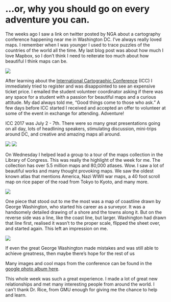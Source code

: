 ...or, why you should go on every adventure you can.
====

The weeks ago I saw a link on twitter posted by NGA about a cartography conference happening near me in Washington DC.  I’ve always really loved maps.  I remember when I was younger I used to trace puzzles of the countries of the world all the time.  My last blog post was about how much I love Mapbox, so I don’t think I need to reiterate too much about how beautiful I think maps can be.

<img align="center" src="https://lh3.googleusercontent.com/fNG42oCrlzUdzFAsdPnftyhU8WmP1ChxJ2usUtLBNAMVLuuHwD_XJd5Tn320B74XldRYNsfkyT4y-SaaCWG6zQ-t0s16vrm63R3N-ZGsDoZgXx_ybd751qrHAgu6LGxOd0QxdRld0wvLprlbTjpFbunO-19XmMLGs6HOD2WyBZ8IADa_fPkQqGKTr6WsCeOlAi0fNnkqTkOxX_Kak29tSEJVmJcxQ5HeXVx6H0CnCdUOSekfknNEMX4dmqbTmRVj_FrEhIlv6d5vmzlTwNbeXYd25Aec7j0BqmPr4FSM2h_2q42s4RaCMa6FaPhlVN6aZtbDtrdytrbyE3jXh5eXaaMVKxwGE8TrfV_IZrone-8tRKdNcXdHAhV3zZRUKmazRGmSBGwYQeAS_VvDu26qeXVlxEdClqjXw2-PoUf_WJ_1FoSoI-6s5ZuaMQP4qT4AbQzQ2NbdPeS6lVccdt7yr1yi7hmM7_XHVEmlt9-sKjTsY71VTBctEQYQjCkNArJ5KMEKNfrBz6Zf9g6vPNtPV_CbaSrx-LCkv2hOHwFxlggaXNri_kvGWljq5lnAl57fhf-JS8Ceo8rxM6G8Qt2WVirGbFCPT1MyqjRS60-FtwvWQLCq3Z8anD3Gl68al0fA20-UgrDIYX-j3yaNb5K4ANa9wYIhAohjqYc7cIu1=w381-h676-no"/>

After learning about the [International Cartographic Conference](icc2017.org) (ICC) I immediately tried to register and was disappointed to see an expensive ticket price. I emailed the student volunteer coordinator asking if there was any space for a student with a passion for beautiful maps and a curious attitude.  My dad always told me, “Good things come to those who ask.”  A few days before ICC started I received and accepted an offer to volunteer at some of the event in exchange for attending.  Adventure!

ICC 2017 was July 2 - 7th.  There were so many great presentations going on all day, lots of headlining speakers, stimulating discussion, mini-trips around DC, and creative and amazing maps all around.

<img src="https://lh3.googleusercontent.com/A5rB8II4CxpoChL-wfxO5xj_w5vonrPXJVUNqeyDYA0DV4_-vu1o3B9iAc8NPaqhX6Fnx4NbagM2dcIFc2mS9_RBAb8H9TISsgG3GoNNwhEofVg_rNmqqqUJ8C9xA_PHwqtOSg7F-blXoyxkhrLer9IcARfEcDbQ-Xpx19xPEBSGmpCNJ3JOfM-Be5QMsC5Ze9BvIr_Ey23Lz3JgS1aFbpoZcjD6L7ob0auVrG7RSEomWLzVS5cdsIWe9M6LyyyF0pWloRGLuvllVeFOUfcYCuHXZU2ELIx6UGTHva3Nfmv2aHu_FH5Mvbrr6Pb9CcDig7TxFTBQdjyU94j0UgEWub9IZgxYON6RB7FszfyKcPy55zEuihVfmdwsKYhKHfFSwoMOf238iT7KeJBvOPGb212YJibDI6DWjZLCcyGvAAmN22PUcwqx29zgNM2oyoD4hczD5u47sBKuV6I4UWHKT4J3dW_I6C8DyKJTlNoiz34nJsMLsnyk3afjffKJ2FR55WWRK1oh_Ky5_Q0dKQAseWjZGSga1bOiJftp_hH0oPOZcKWe-lGSwP6yxF3PjM2Rim1NJ5WBrWiNh1GN7Ckea6z679T3c-jz6bpgX7DgScLNdBbw_QK7Tr5KQVHnjF-QQJxrOLYgDTEKpW58gmb-cuBCq50GvXuIJ5EA8lJm=w1124-h632-no"/>
<img src="https://lh3.googleusercontent.com/l4umObBV8D0l759Mz5-YuRFMvjz3eFMHImjpfgvMIg4YQEHdpQwPH1fMDGg1XHpbDZEE6iD9Mga_BO22zTOPBFI8QYqne0n-Co5et2Qz9M7gqN_Txo43BGGtXWQSWEjz1H8jbSL0_ievZCdDwSeMK45vFLqFmQ5VL1C4t4dUf7rxmcC2U6uMH2NXoyX3jmQM7MIFW0ci7hhVL2ARXGHsPiMiG24SyP0fBeqKbqGTqOLlYOzqbC1Pfon4OfA5Uj4LMoKptox1QugLlalrYoubqknGp0eBABo2yalEPP4TmWTyCjNCBgJl6nirkM1ggGOj067l902k2vRQByNJjyQDyvsN1I1_qlbqRMeQggxcCbrflIM3-AqlT5VpZk2HE2JKXzDOd25eOjGGweQBRD9Td4SfoOarKvPlfJpp4ws4r8LqCrqCRzOcxKcdYAmfB3__UdCbiC7X8UtCT6P3B39wOvVogzqqqIai0V3njQSrdo6fMpwKrP76ZXCWCi7MKjL2Z36w6wZB6ZZjT6asKP3vjKinhSOuXaPvMz1K_c3of4rrAKYXWxTwZsLcv7Aoyq1_V8YW6rM1lzt7qmlXydqF26QFgGfC0HMhlhnXfAFVt0SCk8QEUiz5U563IET0erAr4gKATNsGJSjaBSN2H9yIQNxV3Hl8h1JlYH0JKlu0=w1124-h632-no" />


On Wednesday I helped lead a group to a tour of the maps collection in the Library of Congress.  This was really the highlight of the week for me.  The collection has over 5.5 million maps and 80,000 atlases. Wow.  I saw a lot of beautiful works and many thought provoking maps.  We saw the oldest known atlas that mentions America, Nazi WWII war maps, a 40 foot scroll map on rice paper of the road from Tokyo to Kyoto, and many more.

<img src="https://lh3.googleusercontent.com/Ok03LDqELdutkdjQbLIE92_nxckM60khn0nXXal3OaDPCl5goe7RRjqDjnMTwuZpnnm854xunJhq1_5fCf5ogkPP7I0XI959Pr-zR2_94N6VHRGQy7xwuNGt7Vjpu1RNgz3lxJyUI2ArZQ3JErWk5eseIZlDVHSf3KkXU_i7jCoHqP3cptnBRvG5CRyCCBHBsZ5LrLsQFzoGvv1SHHHjyLWrEVD1pvLZsmMHZz-Isk43kEfPN2slRDkXX_SFu6WJxuKuJk5x3b-Sb2crrPtEKYPYjYSa9sDqtbpLihXN9ubULsNrAusMyPuHqRhGxyoeKi81mNWETr5z2owhd0c8WDSfyeF-jO2LU6RJM2LqKDjgROOhYedzMLW1qprSvaYb--kLjqGdSiTF4HWixCfGXdzWmTjW5ZZ8jb0JLgWB4Ym9xw6Shy2P5xSe-KJI3lW1IqcQxj78MV_uWD7ecSEDxCCIeRPUnqbI9a0e3zN5zkYIuD3U3obFBTbqwjqBchQsMuIHqaeSoiqAgp_VXpbaHMhR7m9qFqIZtDNNY97ds5omQ9nGMB6rlZDwDZQbTUj5sPeHj-ZHiMEX98SGECk-yNAHdm3rwKNHiZK-FJEm_ZXd6XOJdbxHqZyplZCOjz6nEaFfDFMgzSMJrixFXYo3ZuiiyMwbCpbpq9bn2dBw=w1124-h632-no"/>

One piece that stood out to me the most was a map of coastline drawn by George Washington, who started his career as a surveyor.  It was a handsomely detailed drawing of a shore and the towns along it.  But on the reverse side was a line, like the coast line, but larger.  Washington had drawn that line first, realised it wasn’t to the proper scale, flipped the sheet over, and started again.  This left an impression on me.  

<img src="https://lh3.googleusercontent.com/4aRpFI_nrPXKw2nx1UDFLRD6ukaGi4tl3B5YUmc7OIRR-0RolH345bjrA2u3jdnP18dX8r_-7dKrpQCUH5hJ2PFrceDI69rLzjg6-PHCc5QZITtJw22GV81dtw3pDEASCyFHgnqvkuFefT_KTFogXnNlJIcJ82HDkFYDKWi3JL9NOR9ChZ6zWqdC4aArPTESQ6e2-cANx2uLH0dr7wJ7RvjfHjPst3xhZlU70TlSj6-mTfXD-MkgWtv3n9kPTpA0IwSAwliBgBWdBUMkEfA7y6lXV1JFmC9c5YTkya6Ze7qd15sqP8UUOIA_BnKp8lxlzM-Q-WaU9VpiYfaCGg3zuDXT7gY2nFIdHmCpSQoY58tb-oLzP216E9UAU0hRMfu_IW3UIru0qtc7wWY_Px4TG7TlPFaP9e6L5iaWKjXCspppeoBXz_FDR_xhWzZz9D4Y9yWq6eKW5NjBsM3csKSqblexn-oEZZetUwSaHG8uS5ak-3W9lJwV_0M17nP2_Vl2ktzzaIk5prkbAZeUnvH9jWtz8EkgyCzWxRh9IwIxyQMcMb4L9v95leOHgm8LO9FZR9vX3UBrKhxDvKzpW16_F7n00XOXvhE12lfXNJT520gZxhKyk6PhgGw67d4I4xk2fshhx12qA84cRxbYyVZJ2rl9Mnpid_877hOqjifT=w1124-h632-no"/>

If even the great George Washington made mistakes and was still able to achieve greatness, then maybe there’s hope for the rest of us

Many images and cool maps from the conference can be found in the [google photo album here](https://goo.gl/photos/H8AE8fcwMdRzsufP9). 

This whole week was such a great experience. I made a lot of great new relationships and met many interesting people from around the world. I can't thank Dr. Rice, from GMU enough for giving me the chance to help and learn.  
